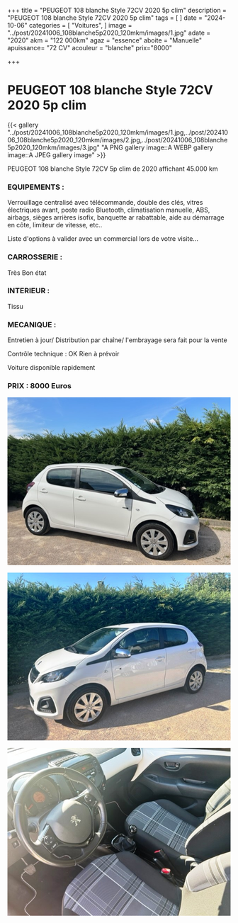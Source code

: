 +++
title = "PEUGEOT 108 blanche Style 72CV 2020 5p clim"
description = "PEUGEOT 108 blanche Style 72CV 2020 5p clim"
tags = [
]
date = "2024-10-06"
categories = [
    "Voitures",
]
image = "../post/20241006_108blanche5p2020_120mkm/images/1.jpg"
adate = "2020"
akm = "122 000km"
agaz = "essence"
aboite = "Manuelle"
apuissance= "72 CV"
acouleur = "blanche"
prix="8000"

+++

# PEUGEOT 108 blanche Style 72CV 2020 5p clim

{{< gallery "../post/20241006_108blanche5p2020_120mkm/images/1.jpg,../post/20241006_108blanche5p2020_120mkm/images/2.jpg,../post/20241006_108blanche5p2020_120mkm/images/3.jpg" "A PNG gallery image::A WEBP gallery image::A JPEG gallery image" >}}


PEUGEOT 108 blanche Style 72CV 5p clim de 2020 affichant 45.000 km


### EQUIPEMENTS :
Verrouillage centralisé avec télécommande, double des clés, vitres électriques avant, poste radio  Bluetooth, climatisation manuelle, ABS, airbags, sièges arrières isofix, banquette ar rabattable, aide au démarrage en côte, limiteur de vitesse, etc..


Liste d'options à valider avec un commercial lors de votre visite...


### CARROSSERIE :
Très Bon état 


### INTERIEUR :
Tissu 

### MECANIQUE :
Entretien à jour/
Distribution par chaîne/
l'embrayage sera fait pour la vente


Contrôle technique : OK
Rien à prévoir


Voiture disponible rapidement


### PRIX : 8000 Euros


<!-- more -->


![](images/1.jpg)

![](images/2.jpg)

![](images/3.jpg)

